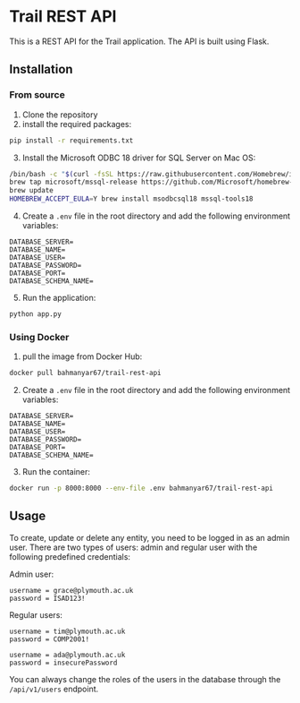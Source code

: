 # Trail REST API

This is a REST API for the Trail application. The API is built using Flask.

## Installation

### From source

1. Clone the repository
2. install the required packages:

```bash
pip install -r requirements.txt
```

3. Install the Microsoft ODBC 18 driver for SQL Server on Mac OS:

```bash
/bin/bash -c "$(curl -fsSL https://raw.githubusercontent.com/Homebrew/install/master/install.sh)"
brew tap microsoft/mssql-release https://github.com/Microsoft/homebrew-mssql-release
brew update
HOMEBREW_ACCEPT_EULA=Y brew install msodbcsql18 mssql-tools18
```

4. Create a `.env` file in the root directory and add the following environment variables:

```dotenv
DATABASE_SERVER=
DATABASE_NAME=
DATABASE_USER=
DATABASE_PASSWORD=
DATABASE_PORT=
DATABASE_SCHEMA_NAME=
```

5. Run the application:

```bash
python app.py
```

### Using Docker

1. pull the image from Docker Hub:

```bash
docker pull bahmanyar67/trail-rest-api
```

2. Create a `.env` file in the root directory and add the following environment variables:

```dotenv
DATABASE_SERVER=
DATABASE_NAME=
DATABASE_USER=
DATABASE_PASSWORD=
DATABASE_PORT=
DATABASE_SCHEMA_NAME=
```

3. Run the container:

```bash
docker run -p 8000:8000 --env-file .env bahmanyar67/trail-rest-api
```

## Usage

To create, update or delete any entity, you need to be logged in as an admin user.
There are two types of users: admin and regular user with the following predefined credentials:

Admin user:
```text
username = grace@plymouth.ac.uk
password = ISAD123!
```

Regular users:
```text
username = tim@plymouth.ac.uk
password = COMP2001!

username = ada@plymouth.ac.uk
password = insecurePassword
```

You can always change the roles of the users in the database through the `/api/v1/users` endpoint.